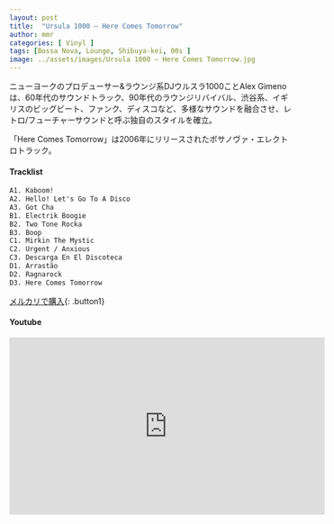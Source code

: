 ```yaml
---
layout: post
title:  "Ursula 1000 – Here Comes Tomorrow"
author: mmr
categories: [ Vinyl ]
tags: [Bossa Nova, Lounge, Shibuya-kei, 00s ]
image: ../assets/images/Ursula 1000 – Here Comes Tomorrow.jpg
---
```


ニューヨークのプロデューサー&ラウンジ系DJウルスラ1000ことAlex Gimenoは、60年代のサウンドトラック、90年代のラウンジリバイバル、渋谷系、イギリスのビッグビート、ファンク、ディスコなど、多様なサウンドを融合させ、レトロ/フューチャーサウンドと呼ぶ独自のスタイルを確立。

「Here Comes Tomorrow」は2006年にリリースされたボサノヴァ・エレクトロトラック。

#### Tracklist
```md
A1. Kaboom!
A2. Hello! Let's Go To A Disco
A3. Got Cha
B1. Electrik Boogie
B2. Two Tone Rocka
B3. Boop
C1. Mirkin The Mystic
C2. Urgent / Anxious
C3. Descarga En El Discoteca
D1. Arrastão
D2. Ragnarock
D3. Here Comes Tomorrow
```

[メルカリで購入](https://jp.mercari.com/item/m33082850505?afid=6142608987){: .button1}

#### Youtube 
<iframe width="560" height="315" src="https://www.youtube.com/embed/kW5JsoGZCrM?si=o_0jqJFFpuw1coO2" title="YouTube video player" frameborder="0" allow="accelerometer; autoplay; clipboard-write; encrypted-media; gyroscope; picture-in-picture; web-share" referrerpolicy="strict-origin-when-cross-origin" allowfullscreen></iframe>